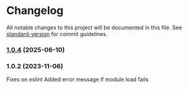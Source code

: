# Changelog

All notable changes to this project will be documented in this file. See [standard-version](https://github.com/conventional-changelog/standard-version) for commit guidelines.

### [1.0.4](https://github.com/luicfrr/commonjs-esm-loader/compare/v1.0.3...v1.0.4) (2025-06-10)

### 1.0.2 (2023-11-06)

Fixes on eslint
Added error message if module load fails
